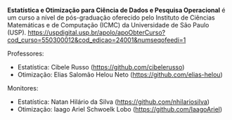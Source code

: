 **Estatística e Otimização para Ciência de Dados e Pesquisa Operacional** é um curso a nível de pós-graduação oferecido pelo Instituto de Ciências Matemáticas e de Computação (ICMC) da Universidade de São Paulo (USP). https://uspdigital.usp.br/apolo/apoObterCurso?cod_curso=550300012&cod_edicao=24001&numseqofeedi=1

Professores:
* Estatística: Cibele Russo (https://github.com/cibelerusso)
* Otimização: Elias Salomão Helou Neto (https://github.com/elias-helou)

Monitores:
* Estatística: Natan Hilário da Silva (https://github.com/nhilariosilva)
* Otimização: Iaago Ariel Schwoelk Lobo (https://github.com/IaagoAriel)
